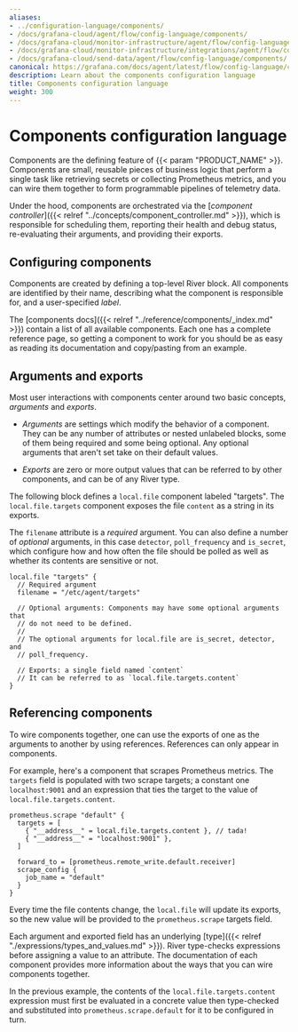 ```yaml
---
aliases:
- ../configuration-language/components/
- /docs/grafana-cloud/agent/flow/config-language/components/
- /docs/grafana-cloud/monitor-infrastructure/agent/flow/config-language/components/
- /docs/grafana-cloud/monitor-infrastructure/integrations/agent/flow/config-language/components/
- /docs/grafana-cloud/send-data/agent/flow/config-language/components/
canonical: https://grafana.com/docs/agent/latest/flow/config-language/components/
description: Learn about the components configuration language
title: Components configuration language
weight: 300
---
```


# Components configuration language

Components are the defining feature of {{< param "PRODUCT_NAME" >}}.
Components are small, reusable pieces of business logic that perform a single task like retrieving secrets or collecting Prometheus metrics,
and you can wire them together to form programmable pipelines of telemetry data.

Under the hood, components are orchestrated via the [_component controller_]({{< relref "../concepts/component_controller.md" >}}),
which is responsible for scheduling them, reporting their health and debug status, re-evaluating their arguments, and providing their exports.

## Configuring components

Components are created by defining a top-level River block.
All components are identified by their name, describing what the component is responsible for, and a user-specified _label_.

The [components docs]({{< relref "../reference/components/_index.md" >}}) contain a list of all available components.
Each one has a complete reference page, so getting a component to work for you should be as easy as reading its documentation and copy/pasting from an example.

## Arguments and exports

Most user interactions with components center around two basic concepts, _arguments_ and _exports_.

* _Arguments_ are settings which modify the behavior of a component.
  They can be any number of attributes or nested unlabeled blocks, some of them being required and some being optional.
  Any optional arguments that aren't set take on their default values.

* _Exports_ are zero or more output values that can be referred to by other components, and can be of any River type.

The following block defines a `local.file` component labeled "targets".
The `local.file.targets` component exposes the file `content` as a string in its exports.

The `filename` attribute is a _required_ argument.
You can also define a number of _optional_ arguments, in this case `detector`, `poll_frequency` and `is_secret`,
which configure how and how often the file should be polled as well as whether its contents are sensitive or not.

```river
local.file "targets" {
  // Required argument
  filename = "/etc/agent/targets"

  // Optional arguments: Components may have some optional arguments that
  // do not need to be defined.
  //
  // The optional arguments for local.file are is_secret, detector, and
  // poll_frequency.

  // Exports: a single field named `content`
  // It can be referred to as `local.file.targets.content`
}
```

## Referencing components

To wire components together, one can use the exports of one as the arguments to another by using references.
References can only appear in components.

For example, here's a component that scrapes Prometheus metrics.
The `targets` field is populated with two scrape targets; a constant one `localhost:9001` and an expression that ties the target to the value of `local.file.targets.content`.

```river
prometheus.scrape "default" {
  targets = [
    { "__address__" = local.file.targets.content }, // tada!
    { "__address__" = "localhost:9001" },
  ]

  forward_to = [prometheus.remote_write.default.receiver]
  scrape_config {
    job_name = "default"
  }
}
```

Every time the file contents change, the `local.file` will update its exports, so the new value will be provided to the `prometheus.scrape` targets field.

Each argument and exported field has an underlying [type]({{< relref "./expressions/types_and_values.md" >}}).
River type-checks expressions before assigning a value to an attribute.
The documentation of each component provides more information about the ways that you can wire components together.

In the previous example, the contents of the `local.file.targets.content` expression must first be evaluated in a concrete
value then type-checked and substituted into `prometheus.scrape.default` for it to be configured in turn.
